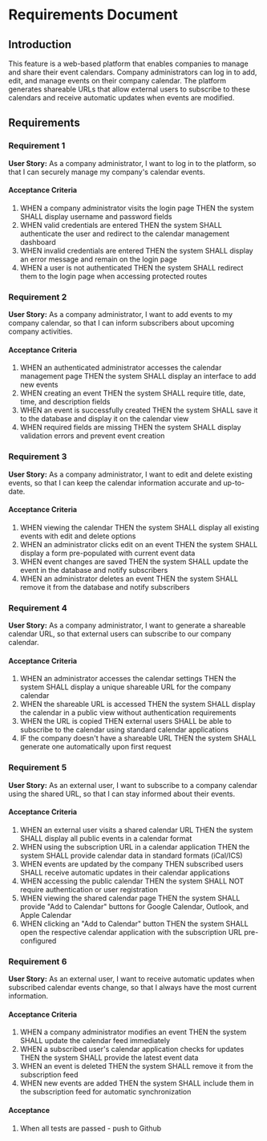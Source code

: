 # Requirements Document

## Introduction

This feature is a web-based platform that enables companies to manage and share their event calendars. Company administrators can log in to add, edit, and manage events on their company calendar. The platform generates shareable URLs that allow external users to subscribe to these calendars and receive automatic updates when events are modified.

## Requirements

### Requirement 1

**User Story:** As a company administrator, I want to log in to the platform, so that I can securely manage my company's calendar events.

#### Acceptance Criteria

1. WHEN a company administrator visits the login page THEN the system SHALL display username and password fields
2. WHEN valid credentials are entered THEN the system SHALL authenticate the user and redirect to the calendar management dashboard
3. WHEN invalid credentials are entered THEN the system SHALL display an error message and remain on the login page
4. WHEN a user is not authenticated THEN the system SHALL redirect them to the login page when accessing protected routes

### Requirement 2

**User Story:** As a company administrator, I want to add events to my company calendar, so that I can inform subscribers about upcoming company activities.

#### Acceptance Criteria

1. WHEN an authenticated administrator accesses the calendar management page THEN the system SHALL display an interface to add new events
2. WHEN creating an event THEN the system SHALL require title, date, time, and description fields
3. WHEN an event is successfully created THEN the system SHALL save it to the database and display it on the calendar view
4. WHEN required fields are missing THEN the system SHALL display validation errors and prevent event creation

### Requirement 3

**User Story:** As a company administrator, I want to edit and delete existing events, so that I can keep the calendar information accurate and up-to-date.

#### Acceptance Criteria

1. WHEN viewing the calendar THEN the system SHALL display all existing events with edit and delete options
2. WHEN an administrator clicks edit on an event THEN the system SHALL display a form pre-populated with current event data
3. WHEN event changes are saved THEN the system SHALL update the event in the database and notify subscribers
4. WHEN an administrator deletes an event THEN the system SHALL remove it from the database and notify subscribers

### Requirement 4

**User Story:** As a company administrator, I want to generate a shareable calendar URL, so that external users can subscribe to our company calendar.

#### Acceptance Criteria

1. WHEN an administrator accesses the calendar settings THEN the system SHALL display a unique shareable URL for the company calendar
2. WHEN the shareable URL is accessed THEN the system SHALL display the calendar in a public view without authentication requirements
3. WHEN the URL is copied THEN external users SHALL be able to subscribe to the calendar using standard calendar applications
4. IF the company doesn't have a shareable URL THEN the system SHALL generate one automatically upon first request

### Requirement 5

**User Story:** As an external user, I want to subscribe to a company calendar using the shared URL, so that I can stay informed about their events.

#### Acceptance Criteria

1. WHEN an external user visits a shared calendar URL THEN the system SHALL display all public events in a calendar format
2. WHEN using the subscription URL in a calendar application THEN the system SHALL provide calendar data in standard formats (iCal/ICS)
3. WHEN events are updated by the company THEN subscribed users SHALL receive automatic updates in their calendar applications
4. WHEN accessing the public calendar THEN the system SHALL NOT require authentication or user registration
5. WHEN viewing the shared calendar page THEN the system SHALL provide "Add to Calendar" buttons for Google Calendar, Outlook, and Apple Calendar
6. WHEN clicking an "Add to Calendar" button THEN the system SHALL open the respective calendar application with the subscription URL pre-configured

### Requirement 6

**User Story:** As an external user, I want to receive automatic updates when subscribed calendar events change, so that I always have the most current information.

#### Acceptance Criteria

1. WHEN a company administrator modifies an event THEN the system SHALL update the calendar feed immediately
2. WHEN a subscribed user's calendar application checks for updates THEN the system SHALL provide the latest event data
3. WHEN an event is deleted THEN the system SHALL remove it from the subscription feed
4. WHEN new events are added THEN the system SHALL include them in the subscription feed for automatic synchronization


#### Acceptance

1. When all tests are passed - push to Github